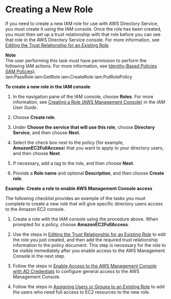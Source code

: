 # Creating a New Role<a name="create_role"></a>

If you need to create a new IAM role for use with AWS Directory Service, you must create it using the IAM console\. Once the role has been created, you must then set up a trust relationship with that role before you can see that role in the AWS Directory Service console\. For more information, see [Editing the Trust Relationship for an Existing Role](edit_trust.md)\.

**Note**  
The user performing this task must have permission to perform the following IAM actions\. For more information, see [Identity\-Based Policies \(IAM Policies\)](IAM_Auth_Access_Overview.md#IAM_Auth_Access_ManagingAccess_IdentityBased)\.  
iam:PassRole
iam:GetRole
iam:CreateRole
iam:PutRolePolicy

**To create a new role in the IAM console**

1. In the navigation pane of the IAM console, choose **Roles**\. For more information, see [Creating a Role \(AWS Management Console\)](http://docs.aws.amazon.com/IAM/latest/UserGuide/id_roles_create_for-user.html) in the *IAM User Guide*\. 

1. Choose **Create role**\.

1. Under **Choose the service that will use this role**, choose **Directory Service**, and then choose **Next**\.

1. Select the check box next to the policy \(for example, **AmazonEC2FullAccess**\) that you want to apply to your directory users, and then choose **Next**\.

1. If necessary, add a tag to the role, and then choose **Next**\.

1. Provide a **Role name** and optional **Description**, and then choose **Create role**\.

**Example: Create a role to enable AWS Management Console access**

The following checklist provides an example of the tasks you must complete to create a new role that will give specific directory users access to the Amazon EC2 console\.

1. Create a role with the IAM console using the procedure above\. When prompted for a policy, choose **AmazonEC2FullAccess**\.

1. Use the steps in [Editing the Trust Relationship for an Existing Role](edit_trust.md) to edit the role you just created, and then add the required trust relationship information to the policy document\. This step is necessary for the role to be visible immediately after you enable access to the AWS Management Console in the next step\.

1. Follow the steps in [Enable Access to the AWS Management Console with AD Credentials](ms_ad_management_console_access.md) to configure general access to the AWS Management Console\.

1. Follow the steps in [Assigning Users or Groups to an Existing Role](assign_role.md) to add the users who need full access to EC2 resources to the new role\.